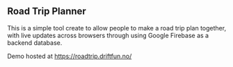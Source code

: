 ## Road Trip Planner

This is a simple tool create to allow people to make a road trip plan together, with live updates across browsers through using Google Firebase as a backend database.

Demo hosted at https://roadtrip.driftfun.no/
